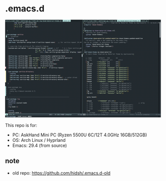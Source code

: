 # .emacs.d

![screenshot](./img/ss_2022-11-23.png)

This repo is for:

- PC: AskHand Mini PC (Ryzen 5500U 6C/12T 4.0GHz 16GB/512GB)
- OS: Arch Linux / Hyprland
- Emacs: 29.4 (from source)

## note
- old repo: https://github.com/hidsh/.emacs.d-old
